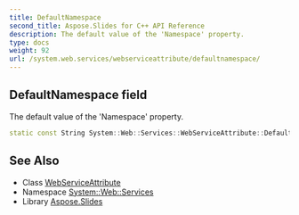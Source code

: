 ```yaml
---
title: DefaultNamespace
second_title: Aspose.Slides for C++ API Reference
description: The default value of the 'Namespace' property.
type: docs
weight: 92
url: /system.web.services/webserviceattribute/defaultnamespace/
---
```

## DefaultNamespace field


The default value of the 'Namespace' property.

```cpp
static const String System::Web::Services::WebServiceAttribute::DefaultNamespace
```

## See Also

* Class [WebServiceAttribute](../)
* Namespace [System::Web::Services](../../)
* Library [Aspose.Slides](../../../)